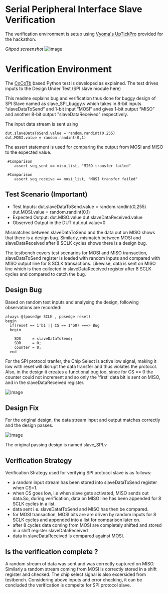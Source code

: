 # Serial Peripheral Interface Slave Verification

The verification environment is setup using [Vyoma's UpTickPro](https://vyomasystems.com) provided for the hackathon.

*Gitpod screenshot*
![image](https://user-images.githubusercontent.com/40855496/182155286-4fda630f-efc1-452b-89ad-286c7baca67f.png)

# Verification Environment

The [CoCoTb](https://www.cocotb.org/) based Python test is developed as explained. The test drives inputs to the Design Under Test (SPI slave module here) 

This readme explains bug and verification thus done for buggy design of SPI Slave named as slave_SPI_buggy.v
which takes in 8-bit inputs “slaveDataToSend” and 1-bit input “MOSI” and gives 1-bit output “MISO” and another 8-bit output "slaveDataReceived" respectively.

The input data stream is sent using 
```
dut.slaveDataToSend.value = random.randint(0,255)
dut.MOSI.value = random.randint(0,1)
```

The assert statement is used for comparing the output from MOSI and MISO to the expected value.

```
 #Comparison
    assert seq_sent == miso_list, "MISO transfer failed"
    
 #Comparison
    assert seq_receive == mosi_list, "MOSI transfer failed"

```
## Test Scenario **(Important)**
- Test Inputs: dut.slaveDataToSend.value = random.randint(0,255)
               dut.MOSI.value = random.randint(0,1)
- Expected Output: dut.MISO.value
                   dut.slaveDataReceived.value
- Observed Output in the DUT dut.out.value=0

Mismatches between slaveDataToSend and the data out on MISO shows that there is a design bug.
Similarly, mismatch between MOSI and slaveDataReceived after 8 SCLK cycles shows there is a design bug.

The testbench covers test scenarios for MOSI and MISO transaction, 
slaveDataToSend register is loaded with random inputs and compared with MISO output line for 8 SCLK transactions. Likewise, data is sent on MISO line
which is then collected in slaveDataReceived register after 8 SCLK cycles and compared to catch the bug.

## Design Bug
Based on random test inputs and analysing the design, following observations are recorded:

```
always @(posedge SCLK , posedge reset)
begin
  if(reset == 1'b1 || CS == 1'b0) ===> Bug
  begin
    
    SDS     = slaveDataToSend;
    SDR     = 0;
    counter = 0;
  end
```
For the SPI protocol tranfer, the Chip Select is active low signal, making it low with reset will disrupt the data transfer and thus violates the protocol.
Also, in the design it creates a functional bug too, since for CS == 0  the counter could not increment and so only the 'first' data bit is sent on MISO, and
in the slaveDataReceived register.

![image](https://user-images.githubusercontent.com/40855496/182159777-3a1ccb59-91e0-48da-9975-ee213afd10bb.png)

## Design Fix
For the original design, the data stream input and output matches correctly and the design passes.

![image](https://user-images.githubusercontent.com/40855496/182160022-ab09988c-6ff2-4f51-a390-0ce76f61940e.png)

The original passing design is named slave_SPI.v

## Verification Strategy
Verification Strategy used for verifying SPI protocol slave is as follows:
- a random input stream has been stored into slaveDataToSend register when CS=1.
- when CS goes low, i.e when slave gets activated, MISO sends out data.So, during verification, data on MISO line has been appended for 8 SCLK cycles in a list.
- data sent i.e. slaveDatatToSend and MISO has then be compared.
- for MOSI transaction, MOSI bits are are driven by random inputs for 8 SCLK cycles and appended into a list for comparison later on.
- after 8 cycles data coming from MOSI are completely shifted and stored in a shift register slaveDataReceived
- data in slaveDataReceived is compared against MOSI.

## Is the verification complete ?
A random stream of data was sent and was correctly captured on MISO. Similarly a random stream coming from MOSI is correctly stored in a shift register and checked.
The chip select signal is also excersided from testbench.
Considering above inputs and error checking, it can be concluded the verification is compelte for SPI protocol slave.
